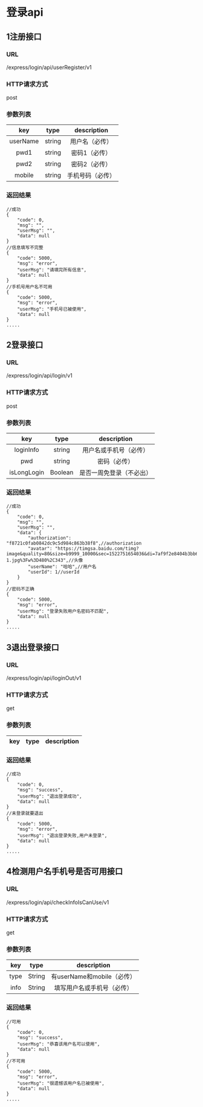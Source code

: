 # 登录api

## 1注册接口
### URL
/express/login/api/userRegister/v1
### HTTP请求方式
post
### 参数列表
| key | type | description |
| :--: | :--: | :--: |
| userName | string | 用户名（必传） |
| pwd1 | string | 密码1（必传） |
| pwd2 | string | 密码2（必传） |
| mobile | string | 手机号码（必传） |
### 返回结果
~~~~
//成功
{
    "code": 0,
    "msg": "",
    "userMsg": "",
    "data": null
}
//信息填写不完整
{
    "code": 5000,
    "msg": "error",
    "userMsg": "请填完所有信息",
    "data": null
}
//手机号用户名不可用
{
    "code": 5000,
    "msg": "error",
    "userMsg": "手机号已被使用",
    "data": null
}
.....
~~~~
## 2登录接口
### URL
/express/login/api/login/v1
### HTTP请求方式
post
### 参数列表
| key | type | description |
| :--: | :--: | :--: |
| loginInfo | string | 用户名或手机号（必传） |
| pwd | string | 密码（必传） |
| isLongLogin | Boolean | 是否一周免登录（不必出） |
### 返回结果
~~~~
//成功
{
    "code": 0,
    "msg": "",
    "userMsg": "",
    "data": {
        "authorization": "f8721c0fab0842dc9c5d984c863b38f8",//authorization
        "avatar": "https://timgsa.baidu.com/timg?image&quality=80&size=b9999_10000&sec=1522751654036&di=7af9f2e8404b3bb6834e5f4dbd349e19&imgtype=0&src=http%3A%2F%2Fim5.tongbu.com%2FArticleImage%2F2fb7c966-1.jpg%3Fw%3D480%2C343",//头像
        "userName": "哈哈",//用户名
        "userId": 1//userId
    }
}
//密码不正确
{
    "code": 5000,
    "msg": "error",
    "userMsg": "登录失败用户名密码不匹配",
    "data": null
}
.....
~~~~
## 3退出登录接口
### URL
/express/login/api/loginOut/v1
### HTTP请求方式
get
### 参数列表
| key | type | description |
| :--: | :--: | :--: |
### 返回结果
~~~~
//成功
{
    "code": 0,
    "msg": "success",
    "userMsg": "退出登录成功",
    "data": null
}
//未登录就要退出
{
    "code": 5000,
    "msg": "error",
    "userMsg": "退出登录失败,用户未登录",
    "data": null
}
.....
~~~~
## 4检测用户名手机号是否可用接口
### URL
/express/login/api/checkInfoIsCanUse/v1
### HTTP请求方式
get
### 参数列表
| key | type | description |
| :--: | :--: | :--: |
| type | String | 有userName和mobile（必传） |
| info | String | 填写用户名或手机号（必传） |
### 返回结果
~~~~
//可用
{
    "code": 0,
    "msg": "success",
    "userMsg": "恭喜该用户名可以使用",
    "data": null
}
//不可用
{
    "code": 5000,
    "msg": "error",
    "userMsg": "很遗憾该用户名已被使用",
    "data": null
}
.....
~~~~